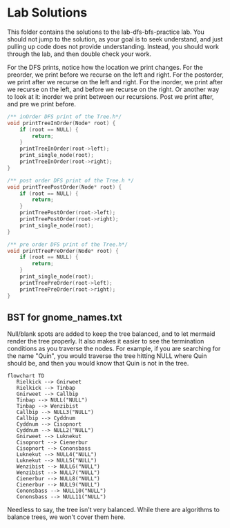 # Lab Solutions

This folder contains the solutions to the lab-dfs-bfs-practice lab. You should not jump to the solution, as
your goal is to seek understand, and just pulling up code does not provide understanding. Instead, you should work through
the lab, and then double check your work. 

For the DFS prints, notice how the location we print changes. For the preorder, we print before we recurse on the left and right. For the postorder, we print after we recurse on the left and right. For the inorder, we print after we recurse on the left, and before we recurse on the right. Or another way to look at it: inorder we print between our recursions. Post we print after, and pre we print before.

```c
/** inOrder DFS print of the Tree.h*/
void printTreeInOrder(Node* root) {
	if (root == NULL) {
		return;
	}
	printTreeInOrder(root->left);
	print_single_node(root);
	printTreeInOrder(root->right);
}

/** post order DFS print of the Tree.h */
void printTreePostOrder(Node* root) {
	if (root == NULL) {
		return;
	}
	printTreePostOrder(root->left);
	printTreePostOrder(root->right);
	print_single_node(root);
}

/** pre order DFS print of the Tree.h*/
void printTreePreOrder(Node* root) {
	if (root == NULL) {
		return;
	}
	print_single_node(root);
	printTreePreOrder(root->left);
	printTreePreOrder(root->right);
}
```

## BST for gnome_names.txt

Null/blank spots are added to keep the tree balanced, and to let mermaid render the tree properly. It also makes it 
easier to see the termination conditions as you traverse the nodes. For example, if you are searching for  the name "Quin", you would traverse the tree hitting NULL where Quin should be, and then you would know that Quin is not in the tree. 

```mermaid
flowchart TD
   Rielkick --> Gnirweet
   Rielkick --> Tinbap
   Gnirweet --> Callbip
   Tinbap --> NULL("NULL")
   Tinbap --> Wenzibist
   Callbip --> NULL3("NULL")
   Callbip --> Cyddnum 
   Cyddnum --> Cisopnort
   Cyddnum --> NULL2("NULL")
   Gnirweet --> Luknekut
   Cisopnort --> Cienerbur
   Cisopnort --> Cononsbass
   Luknekut --> NULL4("NULL")
   Luknekut --> NULL5("NULL")
   Wenzibist --> NULL6("NULL")
   Wenzibist --> NULL7("NULL")
   Cienerbur --> NULL8("NULL")
   Cienerbur --> NULL9("NULL")
   Cononsbass --> NULL10("NULL")
   Cononsbass --> NULL11("NULL")

```

Needless to say, the tree isn't very balanced. While there are algorithms to balance trees, we won't cover them here. 



